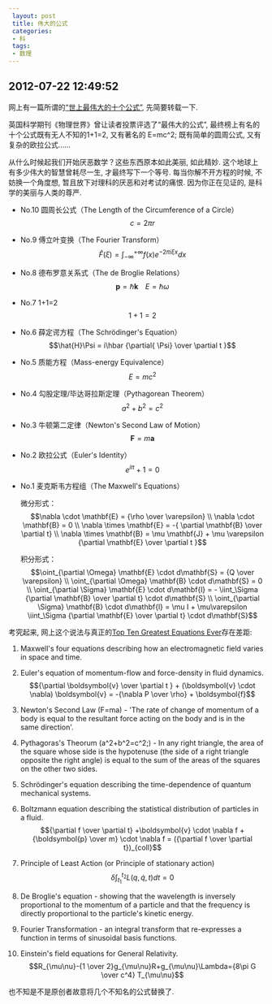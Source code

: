 ```yaml
---
 layout: post
 title: 伟大的公式
 categories: 
 - 科
 tags:
 - 数理
---
```


##  2012-07-22 12:49:52

网上有一篇所谓的[“世上最伟大的十个公式”](http://news.cnblogs.com/n/114549), 先简要转载一下. 


英国科学期刊《物理世界》曾让读者投票评选了“最伟大的公式”, 最终榜上有名的十个公式既有无人不知的1+1=2, 又有著名的 E=mc^2; 既有简单的圆周公式, 又有复杂的欧拉公式……

从什么时候起我们开始厌恶数学？这些东西原本如此美丽, 如此精妙. 这个地球上有多少伟大的智慧曾耗尽一生, 才最终写下一个等号. 每当你解不开方程的时候, 不妨换一个角度想, 暂且放下对理科的厌恶和对考试的痛恨. 因为你正在见证的, 是科学的美丽与人类的尊严. 

* No.10 圆周长公式（The Length of the Circumference of a Circle）
$$c=2 \pi r$$

* No.9 傅立叶变换（The Fourier Transform）
$$\hat {F} (\xi)=\int_{-\infty}^{+\infty} f(x) e^{-2 \pi i \xi x} dx$$

* No.8 德布罗意关系式（The de Broglie Relations）
$$\boldsymbol{p} = \hbar \boldsymbol{k} \;\;\;\; E=\hbar \omega$$

* No.7 1+1=2
$$1+1=2$$

* No.6 薛定谔方程（The Schrödinger's Equation）
$$\hat{H}\Psi = i\hbar {\partial{ \Psi} \over \partial t }$$

* No.5 质能方程（Mass-energy Equivalence）
$$E=mc^2$$

* No.4 勾股定理/毕达哥拉斯定理（Pythagorean Theorem）
$$a^2+b^2=c^2$$

* No.3 牛顿第二定律（Newton's Second Law of Motion）
$$\mathbf{F} = m \mathbf{a}$$

* No.2 欧拉公式（Euler's Identity）
$$e^{i\pi}+1=0$$

* No.1 麦克斯韦方程组（The Maxwell's Equations）

	微分形式：
	$$\nabla \cdot \mathbf{E} = {\rho \over \varepsilon} \\
	\nabla \cdot \mathbf{B} = 0 \\
	\nabla \times \mathbf{E} = -{ \partial \mathbf{B} \over \partial t} \\
	\nabla \times \mathbf{B} = \mu \mathbf{J} + \mu \varepsilon {\partial \mathbf{E} \over \partial t }$$

	积分形式：
	$$\oint_{\partial \Omega} \mathbf{E} \cdot d\mathbf{S} = {Q \over \varepsilon} \\
	\oint_{\partial \Omega} \mathbf{B} \cdot d\mathbf{S} = 0 \\
	\oint_{\partial \Sigma} \mathbf{E} \cdot d\mathbf{l} = - \iint_\Sigma {\partial \mathbf{B} \over \partial t} \cdot d\mathbf{S} \\
	\oint_{\partial \Sigma} \mathbf{B} \cdot d\mathbf{l} = \mu I + \mu\varepsilon \iint_\Sigma {\partial \mathbf{E} \over \partial t} \cdot d\mathbf{S}$$


考究起来, 网上这个说法与真正的[Top Ten Greatest Equations Ever](http://www.top-ten-10.com/science/mathematics/equations.htm)存在差距:

1. Maxwell's four equations describing how an electromagnetic field varies in space and time. 

2. Euler's equation of momentum-flow and force-density in fluid dynamics.
	$${\partial \boldsymbol{v} \over \partial t } + (\boldsymbol{v} \cdot \nabla) \boldsymbol{v} = -{\nabla P \over \rho} + \boldsymbol{f}$$

3. Newton's Second Law (F=ma) - 'The rate of change of momentum of a body is equal to the resultant force acting on the body and is in the same direction'.

4. Pythagoras's Theorum (a^2+b^2=c^2;) - In any right triangle, the area of the square whose side is the hypotenuse (the side of a right triangle opposite the right angle) is equal to the sum of the areas of the squares on the other two sides.

5. Schrödinger's equation describing the time-dependence of quantum mechanical systems.

6. Boltzmann equation describing the statistical distribution of particles in a fluid.
$${\partial f \over \partial t} +\boldsymbol{v} \cdot \nabla f + {\boldsymbol{p} \over m} \cdot \nabla f = ({\partial f \over \partial t})_{coll}$$

7. Principle of Least Action (or Principle of stationary action)
 $$\delta \int_{t_1}^{t_2} L(q,\dot{q},t) dt=0$$

8. De Broglie's equation - showing that the wavelength is inversely proportional to the momentum of a particle and that the frequency is directly proportional to the particle's kinetic energy.

9. Fourier Transformation - an integral transform that re-expresses a function in terms of sinusoidal basis functions.

10. Einstein's field equations for General Relativity.
$$R_{\mu\nu}-{1 \over 2}g_{\mu\nu}R+g_{\mu\nu}\Lambda={8\pi G \over c^4} T_{\mu\nu}$$

也不知是不是原创者故意将几个不知名的公式替换了. 

